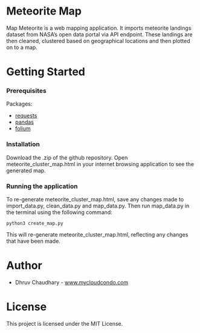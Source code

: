 # Meteorite Map

Map Meteorite is a web mapping application. It imports meteorite landings dataset from NASA’s open data portal via API endpoint. These landings are then cleaned, clustered based on geographical locations and then plotted on to a map.

# Getting Started

### Prerequisites

Packages:
* [requests](https://pypi.org/project/requests/)
* [pandas](https://pypi.org/project/pandas/) 
* [folium](https://pypi.org/project/folium/)  

### Installation

Download the .zip of the github repository. Open meteorite_cluster_map.html in your internet browsing application to see the generated map. 

### Running the application

To re-generate meteorite_cluster_map.html, save any changes made to import_data.py, clean_data.py and map_data.py. Then run map_data.py in the terminal using the following command:

```
python3 create_map.py
```
This will re-generate meteorite_cluster_map.html, reflecting any changes that have been made.

# Author
* Dhruv Chaudhary - www.mycloudcondo.com

# License
This project is licensed under the MIT License.
